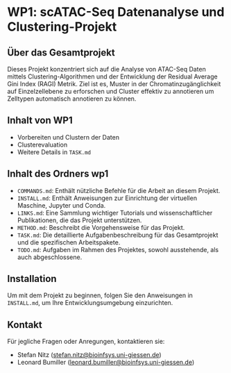 # WP1: scATAC-Seq Datenanalyse und Clustering-Projekt

## Über das Gesamtprojekt
  Dieses Projekt konzentriert sich auf die Analyse von ATAC-Seq Daten mittels Clustering-Algorithmen und der Entwicklung der Residual Average Gini Index (RAGI) Metrik. Ziel ist es, Muster in der Chromatinzugänglichkeit auf Einzelzellebene zu erforschen und Cluster effektiv zu annotieren um Zelltypen
automatisch annotieren zu können.

## Inhalt von WP1
- Vorbereiten und Clustern der Daten
- Clusterevaluation
- Weitere Details in `TASK.md`

## Inhalt des Ordners wp1
  - `COMMANDS.md`: Enthält nützliche Befehle für die Arbeit an diesem Projekt.
  - `INSTALL.md`: Enthält Anweisungen zur Einrichtung der virtuellen Maschine, Jupyter und Conda.
  - `LINKS.md`: Eine Sammlung wichtiger Tutorials und wissenschaftlicher Publikationen, die das Projekt unterstützen.
  - `METHOD.md`: Beschreibt die Vorgehensweise für das Projekt.
  - `TASK.md`: Die detaillierte Aufgabenbeschreibung für das Gesamtprojekt und die spezifischen Arbeitspakete.
  - `TODO.md`: Aufgaben im Rahmen des Projektes, sowohl ausstehende, als auch abgeschlossene.

## Installation
  Um mit dem Projekt zu beginnen, folgen Sie den Anweisungen in `INSTALL.md`, um Ihre Entwicklungsumgebung einzurichten.

## Kontakt
Für jegliche Fragen oder Anregungen, kontaktieren sie:
- Stefan Nitz (stefan.nitz@bioinfsys.uni-giessen.de)
- Leonard Bumiller (leonard.bumiller@bioinfsys.uni-giessen.de)
